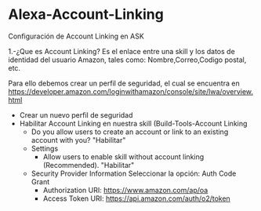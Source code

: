 # Alexa-Account-Linking
Configuración de Account Linking en ASK

1.-¿Que es Account Linking?
Es el enlace entre una skill y los datos de identidad del usuario Amazon, tales como: Nombre,Correo,Codigo postal, etc.

Para ello debemos crear un perfil de seguridad, el cual se encuentra en https://developer.amazon.com/loginwithamazon/console/site/lwa/overview.html

- Crear un nuevo perfil de seguridad
- Habilitar Account Linking en nuestra skill (Build-Tools-Account Linking
  - Do you allow users to create an account or link to an existing account with you?    "Habilitar"
  - Settings
    - Allow users to enable skill without account linking (Recommended).   "Habilitar"
  - Security Provider Information
    Seleccionar la opción:
    Auth Code Grant
      - Authorization URI:  https://www.amazon.com/ap/oa
      - Access Token URI:   https://api.amazon.com/auth/o2/token


